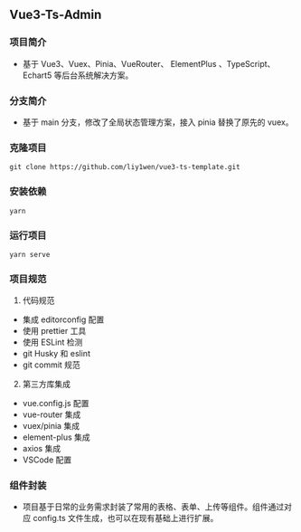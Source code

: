 ## Vue3-Ts-Admin

### 项目简介

- 基于 Vue3、Vuex、Pinia、VueRouter、 ElementPlus 、TypeScript、Echart5 等后台系统解决方案。

### 分支简介

- 基于 main 分支，修改了全局状态管理方案，接入 pinia 替换了原先的 vuex。

### 克隆项目

```
git clone https://github.com/liy1wen/vue3-ts-template.git
```

### 安装依赖

```
yarn
```

### 运行项目

```
yarn serve
```

### 项目规范

1. 代码规范

- 集成 editorconfig 配置
- 使用 prettier 工具
- 使用 ESLint 检测
- git Husky 和 eslint
- git commit 规范

2. 第三方库集成

- vue.config.js 配置
- vue-router 集成
- vuex/pinia 集成
- element-plus 集成
- axios 集成
- VSCode 配置

### 组件封装

- 项目基于日常的业务需求封装了常用的表格、表单、上传等组件。组件通过对应 config.ts 文件生成，也可以在现有基础上进行扩展。
